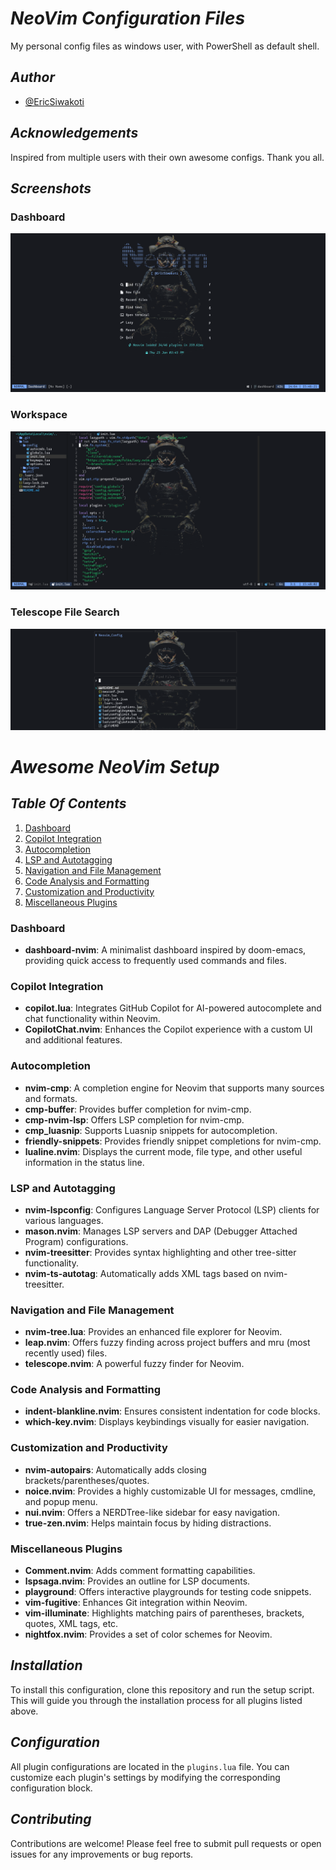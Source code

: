 # ___NeoVim Configuration Files___

My personal config files as windows user, with PowerShell as default shell.

## _Author_

- [@EricSiwakoti](https://github.com/EricSiwakoti)

## _Acknowledgements_

Inspired from multiple users with their own awesome configs. Thank you all.

## _Screenshots_

### Dashboard

![Dashboard](https://github.com/EricSiwakoti/Neovim_Config/blob/main/assets/Dashboard.png?raw=true)

### Workspace

![Workspace](https://github.com/EricSiwakoti/Neovim_Config/blob/main/assets/Workspace.png?raw=true)

### Telescope File Search

![Telescope](https://github.com/EricSiwakoti/Neovim_Config/blob/main/assets/Telescope%20File%20Search.png?raw=true)

# ___Awesome NeoVim Setup___

## _Table Of Contents_

1. [Dashboard](#dashboard-nvim)
2. [Copilot Integration](#copilot-integration)
3. [Autocompletion](#autocompletion)
4. [LSP and Autotagging](#lsp-and-autotagging)
5. [Navigation and File Management](#navigation-and-file-management)
6. [Code Analysis and Formatting](#code-analysis-and-formatting)
7. [Customization and Productivity](#customization-and-productivity)
8. [Miscellaneous Plugins](#miscellaneous-plugins)

<a name="dashboard-nvim"></a>
### Dashboard

- **dashboard-nvim**: A minimalist dashboard inspired by doom-emacs, providing quick access to frequently used commands and files.

<a name="copilot-integration"></a>
### Copilot Integration

- **copilot.lua**: Integrates GitHub Copilot for AI-powered autocomplete and chat functionality within Neovim.
- **CopilotChat.nvim**: Enhances the Copilot experience with a custom UI and additional features.

<a name="autocompletion"></a>
### Autocompletion

- **nvim-cmp**: A completion engine for Neovim that supports many sources and formats.
- **cmp-buffer**: Provides buffer completion for nvim-cmp.
- **cmp-nvim-lsp**: Offers LSP completion for nvim-cmp.
- **cmp_luasnip**: Supports Luasnip snippets for autocompletion.
- **friendly-snippets**: Provides friendly snippet completions for nvim-cmp.
- **lualine.nvim**: Displays the current mode, file type, and other useful information in the status line.

<a name="lsp-and-autotagging"></a>
### LSP and Autotagging

- **nvim-lspconfig**: Configures Language Server Protocol (LSP) clients for various languages.
- **mason.nvim**: Manages LSP servers and DAP (Debugger Attached Program) configurations.
- **nvim-treesitter**: Provides syntax highlighting and other tree-sitter functionality.
- **nvim-ts-autotag**: Automatically adds XML tags based on nvim-treesitter.

<a name="navigation-and-file-management"></a>
### Navigation and File Management

- **nvim-tree.lua**: Provides an enhanced file explorer for Neovim.
- **leap.nvim**: Offers fuzzy finding across project buffers and mru (most recently used) files.
- **telescope.nvim**: A powerful fuzzy finder for Neovim.

<a name="code-analysis-and-formatting"></a>
### Code Analysis and Formatting

- **indent-blankline.nvim**: Ensures consistent indentation for code blocks.
- **which-key.nvim**: Displays keybindings visually for easier navigation.

<a name="customization-and-productivity"></a>
### Customization and Productivity

- **nvim-autopairs**: Automatically adds closing brackets/parentheses/quotes.
- **noice.nvim**: Provides a highly customizable UI for messages, cmdline, and popup menu.
- **nui.nvim**: Offers a NERDTree-like sidebar for easy navigation.
- **true-zen.nvim**: Helps maintain focus by hiding distractions.

<a name="miscellaneous-plugins"></a>
### Miscellaneous Plugins

- **Comment.nvim**: Adds comment formatting capabilities.
- **lspsaga.nvim**: Provides an outline for LSP documents.
- **playground**: Offers interactive playgrounds for testing code snippets.
- **vim-fugitive**: Enhances Git integration within Neovim.
- **vim-illuminate**: Highlights matching pairs of parentheses, brackets, quotes, XML tags, etc.
- **nightfox.nvim**: Provides a set of color schemes for Neovim.

## _Installation_

To install this configuration, clone this repository and run the setup script. This will guide you through the installation process for all plugins listed above.

## _Configuration_

All plugin configurations are located in the `plugins.lua` file. You can customize each plugin's settings by modifying the corresponding configuration block.

## _Contributing_

Contributions are welcome! Please feel free to submit pull requests or open issues for any improvements or bug reports.
